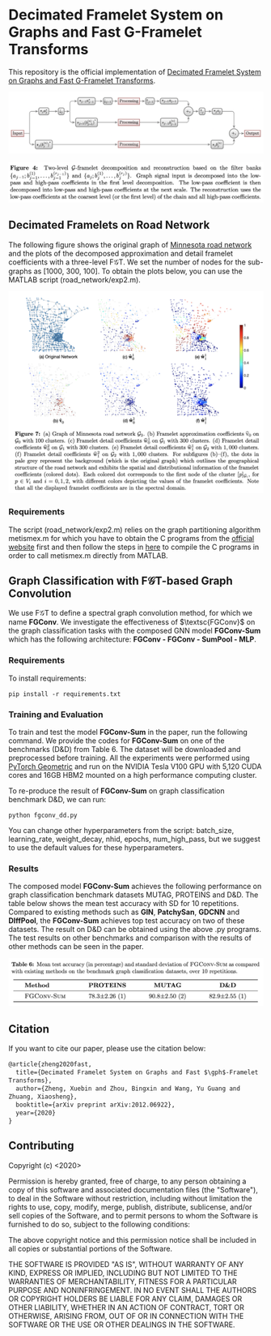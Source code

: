 
# Decimated Framelet System on Graphs and Fast G-Framelet Transforms

This repository is the official implementation of [Decimated Framelet System on Graphs and Fast G-Framelet Transforms](https://arxiv.org/abs/2012.06922). 

![two_level_fgt](two_level_fgt.png)

![two_level_fgt_cap](filter_bank_2layers.png)

## Decimated Framelets on Road Network

The following figure shows the original graph of [Minnesota road network](http://networkrepository.com/road-minnesota.php) and the plots of the decomposed approximation and detail framelet coefficients with a three-level F$\mathcal{G}$T. We set the number of nodes for the sub-graphs as [1000, 300, 100]. To obtain the plots below, you can use the MATLAB script (road_network/exp2.m).

![road_traffic_network](fgt_minnesota.png)

### Requirements

The script (road_network/exp2.m) relies on the graph partitioning algorithm metismex.m for which you have to obtain the C programs from the [official website](http://glaros.dtc.umn.edu/gkhome/metis/metis/download) first and then follow the steps in [here](https://github.com/dgleich/metismex) to compile the C programs in order to call metismex.m directly from MATLAB.

## Graph Classification with F$\mathcal{G}$T-based Graph Convolution

We use F$\mathcal{G}$T to define a spectral graph convolution method, for which we name **FGConv**. We investigate the effectiveness of $\textsc{FGConv}$ on the graph classification tasks with the composed GNN model **FGConv-Sum** which has the following architecture: **FGConv - FGConv - SumPool - MLP**.

### Requirements

To install requirements:

```setup
pip install -r requirements.txt
```

### Training and Evaluation

To train and test the model **FGConv-Sum** in the paper, run the following command. We provide the codes for **FGConv-Sum** on one of the benchmarks (D&D) from Table 6. The dataset will be downloaded and preprocessed before training. All the experiments were performed using [PyTorch Geometric](https://github.com/rusty1s/pytorch_geometric) and run on the NVIDIA Tesla V100 GPU with 5,120 CUDA cores and 16GB HBM2 mounted on a high performance computing cluster.

To re-produce the result of **FGConv-Sum** on graph classification benchmark D&D, we can run:
```
python fgconv_dd.py
```
You can change other hyperparameters from the script: batch_size, learning_rate, weight_decay, nhid, epochs, num_high_pass, but we suggest to use the default values for these hyperparameters.

###  Results

The composed model **FGConv-Sum** achieves the following performance on graph classification benchmark datasets MUTAG, PROTEINS and D&D. The table below shows the mean test accuracy with SD for 10 repetitions. Compared to existing methods such as **GIN**, **PatchySan**, **GDCNN** and **DIffPool**, the **FGConv-Sum** achieves top test accuracy on two of these datasets. The result on D&D can be obtained using the above .py programs. The test results on other benchmarks and comparison with the results of other methods can be seen in the paper.

![graph_classification_fgconv](graph_classification_fgconv.png)

## Citation 
If you want to cite our paper, please use the citation below:

```
@article{zheng2020fast,
  title={Decimated Framelet System on Graphs and Fast $\gph$-Framelet Transforms},
  author={Zheng, Xuebin and Zhou, Bingxin and Wang, Yu Guang and Zhuang, Xiaosheng},
  booktitle={arXiv preprint arXiv:2012.06922},
  year={2020}
}
```

## Contributing
Copyright (c) <2020> <NeurIPS>

Permission is hereby granted, free of charge, to any person obtaining a copy
of this software and associated documentation files (the "Software"), to deal
in the Software without restriction, including without limitation the rights
to use, copy, modify, merge, publish, distribute, sublicense, and/or sell
copies of the Software, and to permit persons to whom the Software is
furnished to do so, subject to the following conditions:

The above copyright notice and this permission notice shall be included in all
copies or substantial portions of the Software.

THE SOFTWARE IS PROVIDED "AS IS", WITHOUT WARRANTY OF ANY KIND, EXPRESS OR
IMPLIED, INCLUDING BUT NOT LIMITED TO THE WARRANTIES OF MERCHANTABILITY,
FITNESS FOR A PARTICULAR PURPOSE AND NONINFRINGEMENT. IN NO EVENT SHALL THE
AUTHORS OR COPYRIGHT HOLDERS BE LIABLE FOR ANY CLAIM, DAMAGES OR OTHER
LIABILITY, WHETHER IN AN ACTION OF CONTRACT, TORT OR OTHERWISE, ARISING FROM,
OUT OF OR IN CONNECTION WITH THE SOFTWARE OR THE USE OR OTHER DEALINGS IN THE
SOFTWARE.
